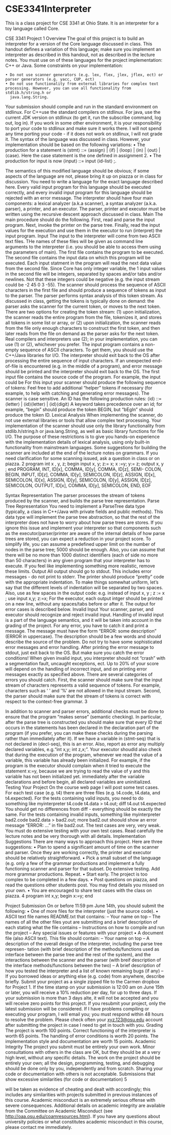 # CSE3341Interpreter
This is a class project for CSE 3341 at Ohio State. It is an interpreter for a toy language called Core.


CSE 3341 Project 1 Overview
The goal of this project is to build an interpreter for a version of the Core language discussed in class. This handout defines a variation of this language;
make sure you implement an interpreter as described in this handout, not as described in the lecture notes. You must use on of these languages for the 
project implementation: C++ or Java. Some constraints on your implementation:

    • Do not use scanner generators (e.g. lex, flex, jlex, jflex, ect) or parser generators (e.g. yacc, CUP, ect)
    • Do not use functionality from external libraries for complex text processing. However, you can use all functionality from stdlib.h/string.h or 
      java.lang.String.
  
  Your submission should compile and run in the standard environment on stdlinux. For C++use the standard compilers on stdlinux. For java, use the current 
JDK version on stdlinux (to get it, run the subscribe command, log out, log in). If you work in some other environment, it is your responsibility to port 
your code to stdlinux and make sure it works there. I will not spend any time porting your code - if it does not work on stdlinux, I will not grade it.
  The syntax of the language was discussed in class. However, your implementation should be based on the following variations:
    • The production for a statement is ⟨stmt⟩ ::= ⟨assign⟩ | ⟨if⟩ | ⟨loop⟩ | ⟨in⟩ | ⟨out⟩ | ⟨case⟩. Here the case statement is the one defined in assignment 2.
    • The production for input is now ⟨input⟩ ::= input ⟨id-list⟩ ;.
    
  The semantics of this modified language should be obvious; if some aspects of the language are not, please bring it up on piazza or in class for discussion. You need to write a language for the exact language described here. Every valid input program for this language should be executed correctly, and every invalid input program for this language should be rejected with an error message.
The interpreter should have four main components: a lexical analyzer (a.k.a scanner), a syntax analyzer (a.k.a. parser), a printer, and an executor. The parser, printer and executor must be written using the recursive descent approach discussed in class.
Main
The main procedure should do the following. First, read and parse the input program. Next, invoke the printer on the parse tree. Finally, read the input values for the execution and use them in the executor to run (interpret) the input program.
Input
The input to the interpreter will come from two ASCII text files. THe names of these files will be given as command line arguments to the interpreter (i.e. you should be able to access them using the parameters of main). The first file contains the program to be executed. The second file contains the input data on which this program will be executed. Each input statment in the program will read the next data value from the second file. Since Core has only integer variable, the
1
input values in the second file will be integers, separated by spaces and/or tabs and/or newlines. Not that these integers could be negative (e.g. the input stream could be -2 45 0 3 -55).
The scanner should process the sequence of ASCII characters in the first file and should produce a sequence of tokens as input to the parser. The parser performs syntax analysis of this token stream. As discussed in class, getting the tokens is typically done on demand: the parser asks the scanner for the current token, or moves to the next token. There are two options for creating the token stream: (1) upon initialization, the scanner reads the entire program from the file, tokenizes it, and stores all tokens in some list or array, or (2) upon initialization, the scanner reads from the file only enough characters to construct the first token, and then later reads from the file on demand as the parser asks for the next token. Real compilers and interpreters use (2); in your implementation, you can use (1) or (2), whichever you prefer.
The input program contains a non-empty sequence of ASCII characters. To get them, you should use the C++/Java libraries for I/O. The interpreter should exit back to the OS after processing the entire sequence of input characters. If an unexpected end-of-file is encountered (e.g. in the middle of a program), and error message should be printed and the interpreter should exit back to the OS.
The first input file contains the source code of the program. For example, the input could be
For this input your scanner should produce the following sequence of tokens:
Feel free to add additional “helper” tokens if necessary (for example, to help with catching and generating error messages). The scanner is case sensitive. An ID has the following production rules:
⟨id⟩ ::= ⟨letter⟩ | ⟨id⟩⟨letter⟩ | ⟨id⟩⟨digit⟩
A keyword takes precedence over an id; for example, “begin” should produce the token BEGIN,
but “bEgIn” should produce the token ID.
Lexical Analysis
When implementing the scanner, do not use external libraries or tools that allow complex text processing. Your implementation of the scanner should use only the library functionality from stdlib.h/string.h or java.lang.String, as well as basic library functions for file I/O. The purpose of these restrictions is to give you hands-on experience with the implementation details of lexical analysis, using only built-in functionality from mainstream languages. Some suggestions for building the scanner are included at the end of the lecture notes on grammars. If you need clarification for some scanning issued, ask a question in class or on piazza.
2
   program
int x , y, z; begin input x, y;
z:= x; x :=y; y:=
z; output x, y ; end
    PROGRAM, INT, ID[x], COMMA, ID[y], COMMA, ID[z], SEMI- COLON, BEGIN, INPUT, ID[z], COMMA, ID[y], SEMICOLON, ID[z], ASSIGN, ID[x], SEMICOLON, ID[x], ASSIGN, ID[y], SEMICOLON, ID[y], ASSIGN, ID[z], SEMICOLON, OUTPUT, ID[x], COMMA, ID[y], SEMICOLON, END, EOF
 
Syntax Representation
The parser processes the stream of tokens produced by the scanner, and builds the parse tree representation.
Parse Tree Representation
You need to implement a ParseTree data type (typically, a class in C++/Java with private fields and public methods). This data type will implement the parse tree abstraction, so that the rest of the interpreter does not have to worry about how parse trees are stores. If you ignore this issue and implement your interpreter so that components such as the executor/parser/printer are aware of the internal details of how parse trees are stored, you can expect a reduction in your project score.
To simplify life, you can assume a predefined upper limit on the number of nodes in the parse tree; 5000 should be enough. Also, you can assume that there will be no more than 1000 distinct identifiers (each of side no more than 50 characters) in any given program that your interpreter has to execute. If you feel like implementing something more realistic, remove these limits.
Output
All output should go to stdout. This includes error messages - do not print to stderr. The printer should produce “pretty” code with the appropriate indentation. To make things somewhat uniform, let’s say that the different levels of indentation will be separated by two spaces. Also, use as few spaces in the output code: e.g. instead of
input x, y ;
z := x ; use
input x,y;
z:=x;
For the executor, each output intger should be printed on a new line, without any spaces/tabs before or after it. The output for error cases is described below.
Invalid Input
Your scanner, parser, and executor should recognize and reject invalid input. Handling of invalid input is a part of the language semantics, and it will be taken into account in the grading of the project. For any error, you have to catch it and print a message. The message must have the form “ERROR: some description” (ERROR in uppercase). The description should be a few words and should describe the source of the problem. Do not try to have some sophisticated error messages and error handling. After printing the error message to stdout, just exit back to the OS. But make sure you catch the error conditions! When given invalid input, you interpreter should not “crash” with a segmentation fault, uncaught exceptions, ect. Up to 20% of your score will depend on the handling of incorrect input, and on printing error messages exactly as specified above.
There are several categories of errors you should catch. First, the scanner should make sure that the input stream of characters represents a valid sequence of tokens. For example, characters such as ‘ ’ and ’%’ are not allowed in the input stream. Second, the parser should make sure that the stream of tokens is correct with respect to the context-free grammar.
3
    
In addition to scanner and parser errors, additional checks must be done to ensure that the program “makes sense” (semantic checking). In particular, after the parse tree is constructed you should make sure that every ID that occurs in the statements has been declared in the declaration part of the program (if you prefer, you can make these checks during the parsing rather than immediately after it). If we have a variable in ⟨stmt-seq⟩ that is not declared in ⟨decl-seq⟩, this is an error. Also, report as error any multiply declared variables, e.g.“int x,y; int z,x;”.
Your executor shoudld also check that during the execution of the program, whenever we read the value of a variable, this variable has already been initialized. For example, if the program is
the executor should complain when it tried to execute the statement x:=y, because we are trying to read the value of y and this variable has not been initialized yet. immediately after the variable declarations and before begin, all declared variables are uninitialized.
Testing Your Project
On the course web page I will post some test cases. For each test case (e.g. t4) there are three files (e.g. t4.code, t4.data, and t4.expected). For the tests containing valid inputs, you need to do something like
myinterpreter t4.code t4.data > t4.out; diff t4.out t4.expected
You should get no differences from diff - everything should be exactly the same. For the tests containing invalid inputs, something like
myinterpreter bad2.code bad2.data > bad2.out; more bad2.out shoould show an error message “ERROR: ...” in file bad2.out.
The test cases are very, very weak. You must do extensive testing with your own test cases. Read carefully the lecture notes and be very thorough with all details.
Implementation Suggestions
There are many ways to approach this project. Here are three suggestions:
• Plan to spend a significant amount of time on the scanner and parser. Once they are working correctly, the printer and executor should be relatively straightforward.
• Pick a small subset of the language (e.g. only a few of the grammar productions and implement a fully functioning scanner and parser for that subset. Do extensive testing. Add more grammar productions. Repeat.
• Start early. The project is too complex to be completed in a few days.
• Post questions on piazza, and read the questions other students post. You may find details
you missed on your own.
• You are encouraged to share test cases with the class on piazza.
4
 program int x,y; begin x:=y; end
    
Project Submission
On or before 11:59 pm June 14th, you should submit the following: • One of more files for the interpreter (just the source code).
• ASCII text file names README.txt that contains:
– Your name on top
– The names of all the other files yout are submitting and a brief description of each
stating what the file contains
– Instructions on how to compile and run the project
– Any special issues or features with your project
• A document file (also ASCII text). This file should contain:
– Your name on top
– A description of the overall design of the interpreter, including the parse tree represen- tation (with brief description of the methods/functions used as interface between the parse tree and the rest of the system), and the interactions between the scanner and the parser (with breif description of the interface methods/functions between the two)
– A brief description of how you tested the interpreter and a list of known remaining bugs (if any)
– If you borrowed ideas or anything else (e.g. code) from anywhere, describe briefly.
Submit your project as a single zipped file to the Carmen dropbox for Project 1.
If the time stamp on your submission is 12:00 am on June 15th or later, you will receive a 10% reduction per day, for up to three days. If your submission is more than 3 days alte, it will not be accepted and you will receive zero points for this project. If you resubmit your project, only the
latest submission will be considered.
If I have problems compiling or executing your program, I will email you; you must respond
within 48 hours to resolve the problem. Please check often your xyz.123@osu.edu account after submitting the project in case I need to get in touch with you.
Grading
The project is worth 100 points. Correct functioning of the interpreter is worth 65 points. The handling of error conditions is worth 20 points. The implementation style and documentation are worth 15 points.
Academic Integrity
The project you submit must be entirely your own work. Minor consultations with others in the class are OK, but they should be at a very high level, without any specific details. The work on the project should be entirely your own; all the design, programming, testing, and debugging should be done only by you, independently and from scratch. Sharing your code or documentation with others is not acceptable. Submissions that show excessive similarities (for code or documentation)
5

will be taken as evidence of cheating and dealt with accordingly; this includes any similarities with projects submitted in previous instances of this course.
Academic misconduct is an extremely serious offense with severe consequences. Additional details on academic integrity are available from the Committee on Academic Misconduct (see http://oaa.osu.edu/coamresources.html). If you have any questions about university policies or what constitutes academic misconduct in this course, please contact me immediately.
